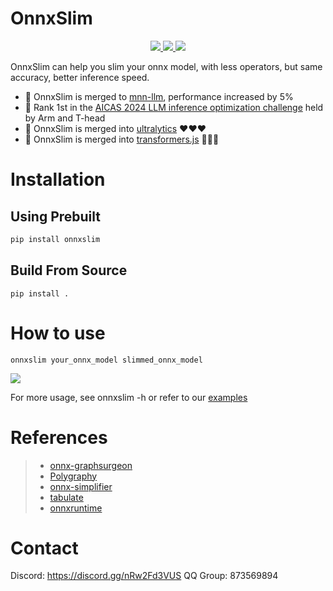 # OnnxSlim

<p align="center">
    <a href="https://pypi.org/project/onnxslim">
        <img src="https://badgen.net/pypi/v/onnxslim?color=blue" />
    </a>
    <a href="https://pypi.org/project/onnxslim">
        <img src="https://static.pepy.tech/badge/onnxslim" />
    </a>
    <a href="https://github.com/inisis/onnxslim/actions/workflows/ci.yaml">
        <img src="https://github.com/inisis/onnxslim/actions/workflows/ci.yml/badge.svg" />
    </a>
</p>

OnnxSlim can help you slim your onnx model, with less operators, but same accuracy, better inference speed.

- 🚀 OnnxSlim is merged to [mnn-llm](https://github.com/wangzhaode/mnn-llm), performance increased by 5%
- 🚀 Rank 1st in the [AICAS 2024 LLM inference optimization challenge](https://tianchi.aliyun.com/competition/entrance/532170/customize440) held by Arm and T-head
- 🚀 OnnxSlim is merged into [ultralytics](https://github.com/ultralytics/ultralytics) ❤️❤️❤️
- 🚀 OnnxSlim is merged into [transformers.js](https://github.com/xenova/transformers.js) 🤗🤗🤗

# Installation

## Using Prebuilt

```bash
pip install onnxslim
```

## Build From Source

```
pip install .
```

# How to use

```
onnxslim your_onnx_model slimmed_onnx_model
```

<div align=left><img src="https://raw.githubusercontent.com/inisis/onnxslim/main/images/onnxslim.gif"></div>

For more usage, see onnxslim -h or refer to our [examples](./examples)

# References

> - [onnx-graphsurgeon](https://github.com/NVIDIA/TensorRT/tree/main/tools/onnx-graphsurgeon)
> - [Polygraphy](https://github.com/NVIDIA/TensorRT/tree/main/tools/Polygraphy/polygraphy)
> - [onnx-simplifier](https://github.com/daquexian/onnx-simplifier)
> - [tabulate](https://github.com/astanin/python-tabulate)
> - [onnxruntime](https://github.com/microsoft/onnxruntime)

# Contact

Discord: https://discord.gg/nRw2Fd3VUS QQ Group: 873569894
